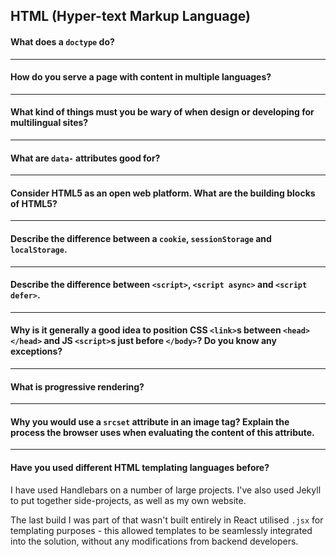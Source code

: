 ## HTML (Hyper-text Markup Language)

#### What does a `doctype` do?
---
#### How do you serve a page with content in multiple languages?
---
#### What kind of things must you be wary of when design or developing for multilingual sites?
---
#### What are `data-` attributes good for?
---
#### Consider HTML5 as an open web platform. What are the building blocks of HTML5?
---
#### Describe the difference between a `cookie`, `sessionStorage` and `localStorage`.
---
#### Describe the difference between `<script>`, `<script async>` and `<script defer>`.
---
#### Why is it generally a good idea to position CSS `<link>`s between `<head></head>` and JS `<script>`s just before `</body>`? Do you know any exceptions?
---
#### What is progressive rendering?
---
#### Why you would use a `srcset` attribute in an image tag? Explain the process the browser uses when evaluating the content of this attribute.
---
#### Have you used different HTML templating languages before?
I have used Handlebars on a number of large projects. I've also used Jekyll to put together side-projects, as well as my own website.

The last build I was part of that wasn't built entirely in React utilised `.jsx` for templating purposes - this allowed templates to be seamlessly integrated into the solution, without any modifications from backend developers.

